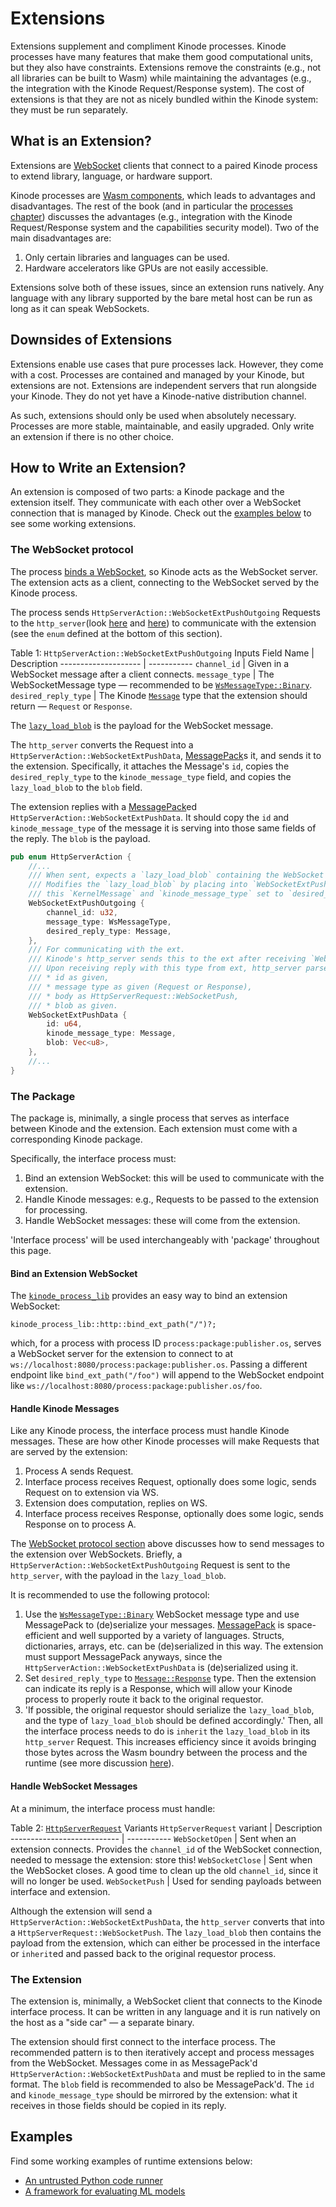 # Extensions

Extensions supplement and compliment Kinode processes.
Kinode processes have many features that make them good computational units, but they also have constraints.
Extensions remove the constraints (e.g., not all libraries can be built to Wasm) while maintaining the advantages (e.g., the integration with the Kinode Request/Response system).
The cost of extensions is that they are not as nicely bundled within the Kinode system: they must be run separately.

## What is an Extension?

Extensions are [WebSocket](https://developer.mozilla.org/en-US/docs/Web/API/WebSockets_API) clients that connect to a paired Kinode process to extend library, language, or hardware support.

Kinode processes are [Wasm components](https://component-model.bytecodealliance.org/design/why-component-model.html), which leads to advantages and disadvantages.
The rest of the book (and in particular the [processes chapter](./processes.md)) discusses the advantages (e.g., integration with the Kinode Request/Response system and the capabilities security model).
Two of the main disadvantages are:
1. Only certain libraries and languages can be used.
2. Hardware accelerators like GPUs are not easily accessible.

Extensions solve both of these issues, since an extension runs natively.
Any language with any library supported by the bare metal host can be run as long as it can speak WebSockets.

## Downsides of Extensions

Extensions enable use cases that pure processes lack.
However, they come with a cost.
Processes are contained and managed by your Kinode, but extensions are not.
Extensions are independent servers that run alongside your Kinode.
They do not yet have a Kinode-native distribution channel.

As such, extensions should only be used when absolutely necessary.
Processes are more stable, maintainable, and easily upgraded.
Only write an extension if there is no other choice.

## How to Write an Extension?

An extension is composed of two parts: a Kinode package and the extension itself.
They communicate with each other over a WebSocket connection that is managed by Kinode.
Check out the [examples below](#examples) to see some working extensions.

### The WebSocket protocol

The process [binds a WebSocket](#bind-an-extension-websocket), so Kinode acts as the WebSocket server.
The extension acts as a client, connecting to the WebSocket served by the Kinode process.

The process sends `HttpServerAction::WebSocketExtPushOutgoing` Requests to the `http_server`(look [here](https://book.kinode.org/http_server_and_client.html
) and [here](https://book.kinode.org/apis/http_server.html)) to communicate with the extension (see the `enum` defined at the bottom of this section).

Table 1: `HttpServerAction::WebSocketExtPushOutgoing` Inputs
Field Name           | Description
-------------------- | -----------
`channel_id`         | Given in a WebSocket message after a client connects.
`message_type`       | The WebSocketMessage type — recommended to be [`WsMessageType::Binary`](https://docs.rs/kinode_process_lib/latest/kinode_process_lib/http/enum.WsMessageType.html).
`desired_reply_type` | The Kinode [`Message`](https://docs.rs/kinode_process_lib/latest/kinode_process_lib/enum.Message.html) type that the extension should return — `Request` or `Response`.

The [`lazy_load_blob`](https://docs.rs/kinode_process_lib/latest/kinode_process_lib/kinode/process/standard/struct.LazyLoadBlob.html) is the payload for the WebSocket message.

The `http_server` converts the Request into a `HttpServerAction::WebSocketExtPushData`, [MessagePack](https://msgpack.org)s it, and sends it to the extension.
Specifically, it attaches the Message's `id`, copies the `desired_reply_type` to the `kinode_message_type` field, and copies the `lazy_load_blob` to the `blob` field.

The extension replies with a [MessagePack](https://msgpack.org)ed `HttpServerAction::WebSocketExtPushData`.
It should copy the `id` and `kinode_message_type` of the message it is serving into those same fields of the reply.
The `blob` is the payload.

```rust
pub enum HttpServerAction {
    //...
    /// When sent, expects a `lazy_load_blob` containing the WebSocket message bytes to send.
    /// Modifies the `lazy_load_blob` by placing into `WebSocketExtPushData` with id taken from
    /// this `KernelMessage` and `kinode_message_type` set to `desired_reply_type`.
    WebSocketExtPushOutgoing {
        channel_id: u32,
        message_type: WsMessageType,
        desired_reply_type: Message,
    },
    /// For communicating with the ext.
    /// Kinode's http_server sends this to the ext after receiving `WebSocketExtPushOutgoing`.
    /// Upon receiving reply with this type from ext, http_server parses, setting:
    /// * id as given,
    /// * message type as given (Request or Response),
    /// * body as HttpServerRequest::WebSocketPush,
    /// * blob as given.
    WebSocketExtPushData {
        id: u64,
        kinode_message_type: Message,
        blob: Vec<u8>,
    },
    //...
}
```

### The Package

The package is, minimally, a single process that serves as interface between Kinode and the extension. Each extension must come with a corresponding Kinode package. 

Specifically, the interface process must:
1. Bind an extension WebSocket: this will be used to communicate with the extension.
2. Handle Kinode messages: e.g., Requests to be passed to the extension for processing.
3. Handle WebSocket messages: these will come from the extension.

'Interface process' will be used interchangeably with 'package' throughout this page.

#### Bind an Extension WebSocket

The [`kinode_process_lib`](../process_stdlib/overview.md) provides an easy way to bind an extension WebSocket:

```
kinode_process_lib::http::bind_ext_path("/")?;
```

which, for a process with process ID `process:package:publisher.os`, serves a WebSocket server for the extension to connect to at `ws://localhost:8080/process:package:publisher.os`.
Passing a different endpoint like `bind_ext_path("/foo")` will append to the WebSocket endpoint like `ws://localhost:8080/process:package:publisher.os/foo`.

#### Handle Kinode Messages

Like any Kinode process, the interface process must handle Kinode messages.
These are how other Kinode processes will make Requests that are served by the extension:
1. Process A sends Request.
2. Interface process receives Request, optionally does some logic, sends Request on to extension via WS.
3. Extension does computation, replies on WS.
4. Interface process receives Response, optionally does some logic, sends Response on to process A.

The [WebSocket protocol section](#the-websocket-protocol) above discusses how to send messages to the extension over WebSockets.
Briefly, a `HttpServerAction::WebSocketExtPushOutgoing` Request is sent to the `http_server`, with the payload in the `lazy_load_blob`.

It is recommended to use the following protocol:
1. Use the [`WsMessageType::Binary`](https://docs.rs/kinode_process_lib/latest/kinode_process_lib/http/enum.WsMessageType.html) WebSocket message type and use MessagePack to (de)serialize your messages.
   [MessagePack](https://msgpack.org) is space-efficient and well supported by a variety of languages.
   Structs, dictionaries, arrays, etc. can be (de)serialized in this way.
   The extension must support MessagePack anyways, since the `HttpServerAction::WebSocketExtPushData` is (de)serialized using it.
2. Set `desired_reply_type` to [`Message::Response`](https://docs.rs/kinode_process_lib/latest/kinode_process_lib/enum.Message.html#variant.Response) type.
   Then the extension can indicate its reply is a Response, which will allow your Kinode process to properly route it back to the original requestor.
3. 'If possible, the original requestor should serialize the `lazy_load_blob`, and the type of `lazy_load_blob` should be defined accordingly.'
   Then, all the interface process needs to do is `inherit` the `lazy_load_blob` in its `http_server` Request.
   This increases efficiency since it avoids bringing those bytes across the Wasm boundry between the process and the runtime (see more discussion [here](./processes.md#message-structure)).

#### Handle WebSocket Messages

At a minimum, the interface process must handle:

Table 2: [`HttpServerRequest`](https://docs.rs/kinode_process_lib/latest/kinode_process_lib/http/enum.HttpServerRequest.html) Variants
`HttpServerRequest` variant | Description
--------------------------- | -----------
`WebSocketOpen`             | Sent when an extension connects. Provides the `channel_id` of the WebSocket connection, needed to message the extension: store this!
`WebSocketClose`            | Sent when the WebSocket closes. A good time to clean up the old `channel_id`, since it will no longer be used.
`WebSocketPush`             | Used for sending payloads between interface and extension.

Although the extension will send a `HttpServerAction::WebSocketExtPushData`, the `http_server` converts that into a `HttpServerRequest::WebSocketPush`.
The `lazy_load_blob` then contains the payload from the extension, which can either be processed in the interface or `inherit`ed and passed back to the original requestor process.

### The Extension

The extension is, minimally, a WebSocket client that connects to the Kinode interface process.
It can be written in any language and it is run natively on the host as a "side car" — a separate binary.

The extension should first connect to the interface process.
The recommended pattern is to then iteratively accept and process messages from the WebSocket.
Messages come in as MessagePack'd `HttpServerAction::WebSocketExtPushData` and must be replied to in the same format.
The `blob` field is recommended to also be MessagePack'd.
The `id` and `kinode_message_type` should be mirrored by the extension: what it receives in those fields should be copied in its reply.

## Examples

Find some working examples of runtime extensions below:

* [An untrusted Python code runner](https://github.com/hosted-fornet/kinode-python)
* [A framework for evaluating ML models](https://github.com/hosted-fornet/kinode-ml)
